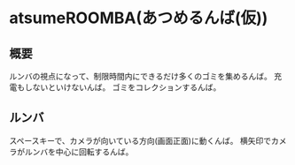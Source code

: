 # atsumeROOMBA(あつめるんば(仮))
## 概要
ルンバの視点になって、制限時間内にできるだけ多くのゴミを集めるんば。
充電もしないといけないんば。
ゴミをコレクションするんば。

## ルンバ
スペースキーで、カメラが向いている方向(画面正面)に動くんば。
横矢印でカメラがルンバを中心に回転するんば。
